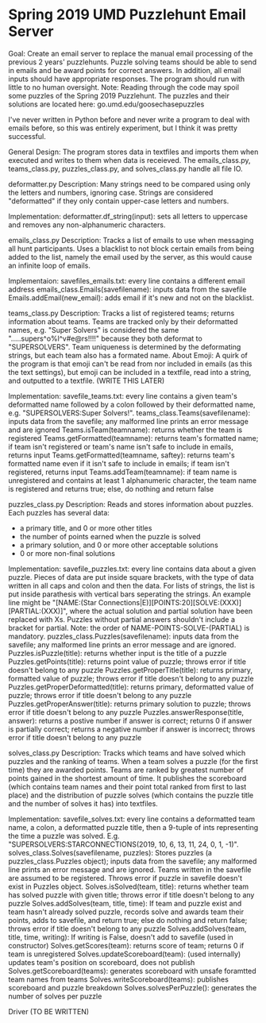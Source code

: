 # Spring 2019 UMD Puzzlehunt Email Server

Goal:
Create an email server to replace the manual email processing of the previous 2 years' puzzlehunts. Puzzle solving teams should be able to send in emails and be award points for correct answers. In addition, all email inputs should have appropriate responses. The program should run with little to no human oversight.
Note: Reading through the code may spoil some puzzles of the Spring 2019 Puzzlehunt. The puzzles and their solutions are located here: go.umd.edu/goosechasepuzzles

I've never written in Python before and never write a program to deal with emails before, so this was entirely experiment, but I think it was pretty successful.

General Design:
The program stores data in textfiles and imports them when executed and writes to them when data is receieved. The emails_class.py, teams_class.py, puzzles_class.py, and solves_class.py handle all file IO.


deformatter.py
Description: Many strings need to be compared using only the letters and numbers, ignoring case. Strings are considered "deformatted" if they only contain upper-case letters and numbers. 

Implementation:
deformatter.df_string(input): sets all letters to uppercase and removes any non-alphanumeric characters.


emails_class.py
Description: Tracks a list of emails to use when messaging all hunt participants. Uses a blacklist to not block certain emails from being added to the list, namely the email used by the server, as this would cause an infinite loop of emails.

Implementaion:
savefiles_emails.txt: every line contains a different email address
emails_class.Emails(savefilename): inputs data from the savefile
Emails.addEmail(new_email): adds email if it's new and not on the blacklist.


teams_class.py
Description: Tracks a list of registered teams; returns information about teams.
Teams are tracked only by their deformatted names, e.g. "Super Solvers" is considered the same ".....supers^o%l^v#e@rs!!!!" because they both deformat to "SUPERSOLVERS". Team uniqueness is determined by the deformating strings, but each team also has a formated name.
About Emoji: A quirk of the program is that emoji can't be read from nor included in emails (as this the text settings), but emoji can be included in a textfile, read into a string, and outputted to a textfile. (WRITE THIS LATER)

Implementation:
savefile_teams.txt: every line contains a given team's deformatted name followed by a colon followed by their deformatted name, e.g. "SUPERSOLVERS:Super Solvers!".
teams_class.Teams(savefilename): inputs data from the savefile; any malformed line prints an error message and are ignored
Teams.isTeam(teamname): returns whether the team is registered
Teams.getFormatted(teamname): returns team's formatted name; if team isn't registered or team's name isn't safe to include in emails, returns input
Teams.getFormatted(teamname, saftey): returns team's formatted name even if it isn't safe to include in emails; if team isn't registered, returns input
Teams.addTeam(teamname): if team name is unregistered and contains at least 1 alphanumeric character, the team name is registered and returns true; else, do nothing and return false


puzzles_class.py
Description: Reads and stores information about puzzles.
Each puzzles has several data:
- a primary title, and 0 or more other titles
- the number of points earned when the puzzle is solved
- a primary solution, and 0 or more other acceptable solutions
- 0 or more non-final solutions

Implementation:
savefile_puzzles.txt: every line contains data about a given puzzle. Pieces of data are put inside square brackets, with the type of data written in all caps and colon and then the data. For lists of strings, the list is put inside parathesis with vertical bars seperating the strings. An example line might be "\[NAME:(Star Connections|E)]\[POINTS:20]\[SOLVE:(XXX)]\[PARTIAL:(XXX)]", where the actual solution and partial solution have been replaced with Xs. Puzzles without partial answers shouldn't include a bracket for partial. Note: the order of NAME-POINTS-SOLVE-(PARTIAL) is mandatory.
puzzles_class.Puzzles(savefilename): inputs data from the savefile; any malformed line prints an error message and are ignored.
Puzzles.isPuzzle(title): returns whether input is the title of a puzzle
Puzzles.getPoints(title): returns point value of puzzle; throws error if title doesn't belong to any puzzle
Puzzles.getProperTitle(title): returns primary, formatted value of puzzle; throws error if title doesn't belong to any puzzle
Puzzles.getProperDeformatted(title): returns primary, deformatted value of puzzle; throws error if title doesn't belong to any puzzle
Puzzles.getProperAnswer(title): returns primary solution to puzzle; throws error if title doesn't belong to any puzzle
Puzzles.answerResponse(title, answer): returns a postive number if answer is correct; returns 0 if answer is partially correct; returns a negative number if answer is incorrect; throws error if title doesn't belong to any puzzle


solves_class.py
Description: Tracks which teams and have solved which puzzles and the ranking of teams. When a team solves a puzzle (for the first time) they are awarded points. Teams are ranked by greatest number of points gained in the shortest amount of time. It publishes the scoreboard (which contains team names and their point total ranked from first to last place) and the distribution of puzzle solves (which contains the puzzle title and the number of solves it has) into textfiles.

Implementation:
savefile_solves.txt: every line contains a deformatted team name, a colon, a deformatted puzzle title, then a 9-tuple of ints representing the time a puzzle was solved. E.g. "SUPERSOLVERS:STARCONNECTIONS(2019, 10, 6, 13, 11, 24, 0, 1, -1)".
solves_class.Solves(savefilename, puzzles): Stores puzzles (a puzzles_class.Puzzles object); inputs data from the savefile; any malformed line prints an error message and are ignored. Teams written in the savefile are assumed to be registered. Throws error if puzzle in savefile doesn't exist in Puzzles object.
Solves.isSolved(team, title): returns whether team has solved puzzle with given title; throws error if title doesn't belong to any puzzle
Solves.addSolves(team, title, time): If team and puzzle exist and team hasn't already solved puzzle, records solve and awards team their points, adds to savefile, and return true; else do nothing and return false; throws error if title doesn't belong to any puzzle
Solves.addSolves(team, title, time, writing): If writing is False, doesn't add to savefile (used in constructor)
Solves.getScores(team): returns score of team; returns 0 if team is unregistered
Solves.updateScoreboard(team): (used internally) updates team's position on scoreboard, does not publish
Solves.getScoreboard(teams): generates scoreboard with unsafe foramtted team names from teams
Solves.writeScoreboard(teams): publishes scoreboard and puzzle breakdown
Solves.solvesPerPuzzle(): generates the number of solves per puzzle

Driver (TO BE WRITTEN)

